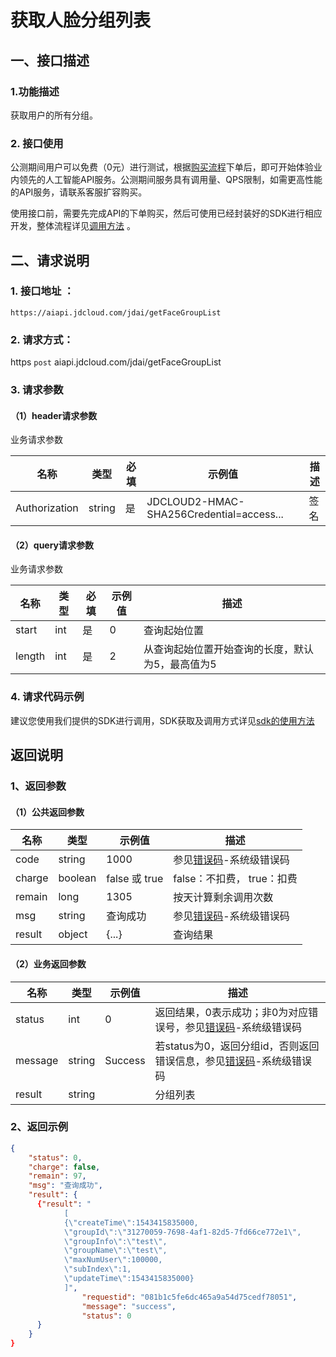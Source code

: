 # 获取人脸分组列表



## 一、接口描述 

### 1.功能描述

获取用户的所有分组。

### 2. 接口使用 

公测期间用户可以免费（0元）进行测试，根据[购买流程](../Pricing/Purchase-Process.md)下单后，即可开始体验业内领先的人工智能API服务。公测期间服务具有调用量、QPS限制，如需更高性能的API服务，请联系客服扩容购买。

使用接口前，需要先完成API的下单购买，然后可使用已经封装好的SDK进行相应开发，整体流程详见[调用方法](../Operation-Guide/call-methods.md)  。

## 二、请求说明

### 1. 接口地址 ：

```
https://aiapi.jdcloud.com/jdai/getFaceGroupList
```

### 2. 请求方式：
  
https `post` aiapi.jdcloud.com/jdai/getFaceGroupList

### 3. 请求参数  
 
#### （1）header请求参数
业务请求参数

名称 | 类型 | 必填 | 示例值 | 描述
------|-----|-----|-----|-----
Authorization  | string  | 是  | JDCLOUD2-HMAC-SHA256Credential=access...  | 签名


#### （2）query请求参数
业务请求参数

名称 | 类型 | 必填 | 示例值 | 描述
------|-----|-----|-----|-----
start  | int  | 是  | 0  | 查询起始位置
length  | int  | 是  | 2  | 从查询起始位置开始查询的长度，默认为5，最高值为5


### 4. 请求代码示例
建议您使用我们提供的SDK进行调用，SDK获取及调用方式详见[sdk的使用方法](../Operation-Guide/Use-Sdk.md)
 
## 返回说明

### 1、返回参数
#### （1）公共返回参数

名称 | 类型 | 示例值 | 描述
------|-----|-----|-----
code  | string  | 1000  | 参见[错误码](listGroups-Error-Code.md)-系统级错误码
charge  | boolean  | false 或 true  | false：不扣费， true：扣费
remain  | long  | 1305  | 按天计算剩余调用次数
msg  | string  | 查询成功  | 参见[错误码](listGroups-Error-Code.md)-系统级错误码
result  | object  | {...}  | 查询结果


#### （2）业务返回参数

名称 | 类型 | 示例值 | 描述
------|-----|-----|-----
status  | int  | 0  | 返回结果，0表示成功；非0为对应错误号，参见[错误码](listGroups-Error-Code.md)-系统级错误码
message  | string  | Success  | 若status为0，返回分组id，否则返回错误信息，参见[错误码](listGroups-Error-Code.md)-系统级错误码
result  | string  |   | 分组列表


### 2、返回示例

```Json
{
    "status": 0, 
    "charge": false,
    "remain": 97,
    "msg": "查询成功",
    "result": {
      {"result": "
            [
            {\"createTime\":1543415835000,
            \"groupId\":\"31270059-7698-4af1-82d5-7fd66ce772e1\",
            \"groupInfo\":\"test\",
            \"groupName\":\"test\",
            \"maxNumUser\":100000,
            \"subIndex\":1,
            \"updateTime\":1543415835000}
            ]",
                "requestid": "081b1c5fe6dc465a9a54d75cedf78051",
                "message": "success",
                "status": 0
      }
    }
}
```
